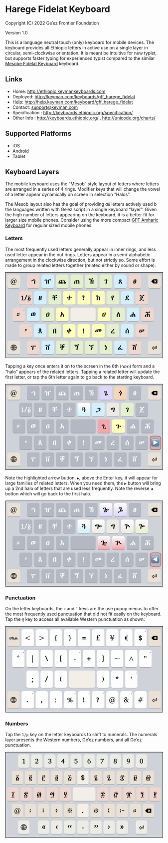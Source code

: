 # Harege Fidelat Keyboard

Copyright (C) 2022 Geʾez Frontier Foundation

Version 1.0

This is a language neutral touch (only) keyboard for mobile devices.  The keyboard provides all Ethiopic letters in active use on a single layer in circular, semi-clockwise orientation.  It is meant be intuitive for new typist, but supports faster typing for experienced typist compared to the similar [Mesobe Fidelat Keyboard](https://github.com/keymanapp/keyboards/tree/master/release/gff/gff_mesobe_fidelat) keyboard.

## Links

 * Home:     <http://ethiopic.keymankeyboards.com>
 * Deployed: <http://keyman.com/keyboards/gff_harege_fidelat>
 * Help:     <http://help.keyman.com/keyboard/gff_harege_fidelat>
 * Contact:  <support@keyman.com>
 * Specification :  http://keyboards.ethiopic.org/specification/
 * Other Info    :  http://keyboards.ethiopic.org/ , http://unicode.org/charts/

## Supported Platforms

 * iOS
 * Android
 * Tablet

## Keyboard Layers

The mobile keyboard uses the “Mesob” style layout of letters where letters are arranged in a series of 4 rings.  Modifier keys that will change the vowel of a letter appear dynamically on screen in selection “Halos”. 

The Mesob layout also has the goal of providing *all* letters actively used b the languages written with Geʾez script in a single keyboard “layer”. Given the high number of letters appearing on the keyboard, it is a better fit for larger size mobile phones.   Consider using the more compact [GFF Amharic Keyboard](https://github.com/keymanapp/keyboards/tree/master/release/gff/gff_amharic) for regular sized mobile phones.

### Letters

The most frequently used letters generally appear in inner rings, and less used letter appear in the out rings. Letters appear in a semi-alphabetic arrangement in the clockwise direction, but not strictly so.  Some effort is made to group related letters together (related either by sound or shape).

<img src="source/help/images/gff_mesob_halo-default-1.jpeg" style="border: 1px solid black;"/>

Tapping a key once enters it on to the screen in the 6th (ሳድስ) form and a “halo” appears of the related letters. Tapping a related letter will update the first letter, or tap the 6th letter again to go back to the starting keyboard. 

<img src="source/help/images/gff_mesob_halo-default-2.jpeg" style="border: 1px solid black;"/>

Note the highlighted arrow button, `▶`, above the Enter key, it will appear for large families of related letters.  When you need them, the `▶` button will bring up a 2nd halo of letters that are used less frequently. Note the reverse `◀` botton which will go back to the first halo.


<img src="source/help/images/gff_mesob_halo-default-3.jpeg" style="border: 1px solid black;"/>


### Punctuation

On the letter keyboards, the `።` and `’` keys are the use popup menus to offer the most frequently used punctuation that did not fit easily on the keyboard.  Tap the `@` key to access all available Western punctuation as shown:

<img src="source/help/images/gff_mesob_halo-punctuation-1.jpeg" style="border: 1px solid black;"/>

### Numbers

Tap the `1/፩` key on the letter keyboards to shift to numerals. The numerals layer presents the Western numbers, Geʾez numbers, and all Geʾez punctuation.

<img src="source/help/images/gff_mesob_halo-numerals-1.jpeg" style="border: 1px solid black;"/>
